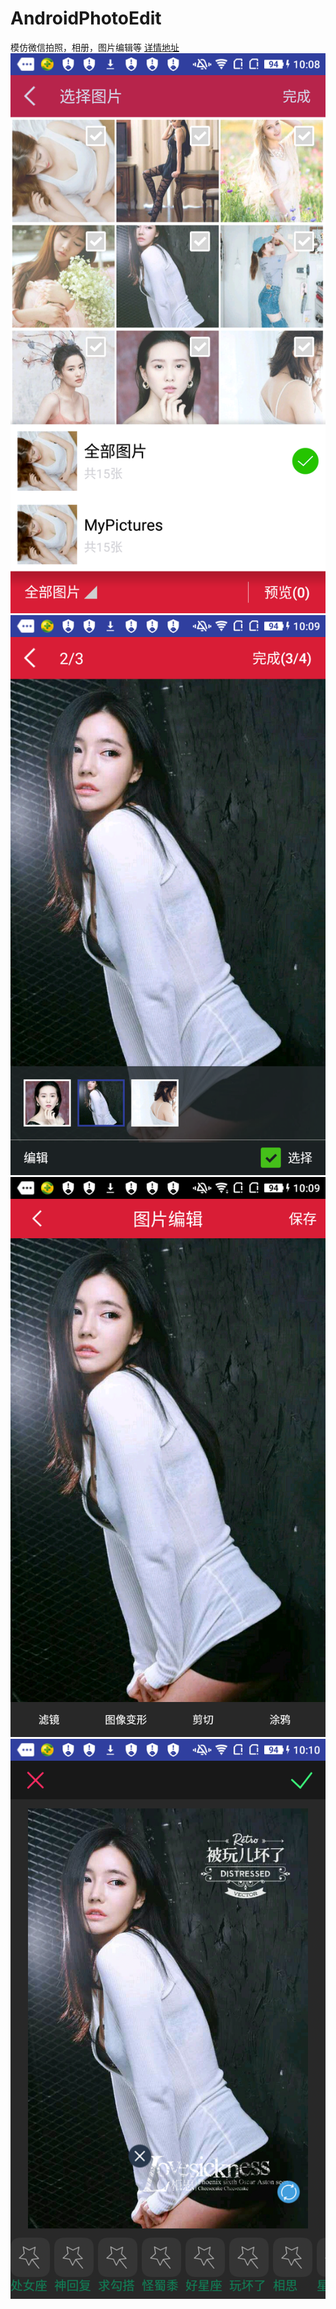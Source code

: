 # AndroidPhotoEdit
模仿微信拍照，相册，图片编辑等
 <a href="https://www.jianshu.com/p/67f32b3584c6">详情地址</a>
![image](https://github.com/ZQ330093887/AndroidPhotoEdit/blob/master/raw/device-2017-06-08-100900.png)
![image](https://github.com/ZQ330093887/AndroidPhotoEdit/blob/master/raw/device-2017-06-08-100927.png)
![image](https://github.com/ZQ330093887/AndroidPhotoEdit/blob/master/raw/device-2017-06-08-100945.png)
![image](https://github.com/ZQ330093887/AndroidPhotoEdit/blob/master/raw/device-2017-06-08-101030.png)
